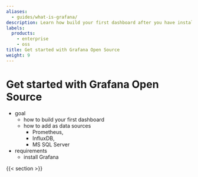 ```yaml
---
aliases:
  - guides/what-is-grafana/
description: Learn how build your first dashboard after you have installed Grafana.
labels:
  products:
    - enterprise
    - oss
title: Get started with Grafana Open Source
weight: 9
---
```


# Get started with Grafana Open Source

* goal
  * how to build your first dashboard
  * how to add as data sources
    * Prometheus,
    * InfluxDB,
    * MS SQL Server
* requirements
  * install Grafana

{{< section >}}
